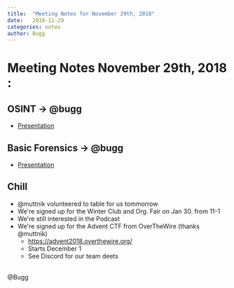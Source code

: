 ```yaml
---
title:  "Meeting Notes for November 29th, 2018"
date:   2018-11-29
categories: notes
author: Bugg
---
```

# Meeting Notes November 29th, 2018 :

## OSINT -> @bugg
- [Presentation](https://github.com/DATDA/main/blob/master/presentations/osint.pdf)

## Basic Forensics -> @bugg
- [Presentation](https://github.com/DATDA/main/blob/master/presentations/basic_forensics.pdf)

## Chill
- @muttnik volunteered to table for us tommorrow
- We're signed up for the Winter Club and Org. Fair on Jan 30. from 11-1
- We're still interested in the Podcast
- We're signed up for the Advent CTF from OverTheWire (thanks @muttnik)
  - https://advent2018.overthewire.org/
  - Starts December 1
  - See Discord for our team deets

<br>
@Bugg
